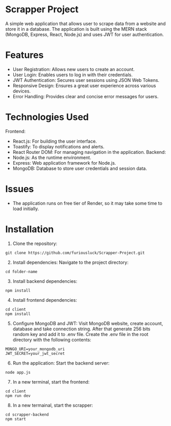 # Scrapper Project
A simple web application that allows user to scrape data from a website and store it in a database. The application is built using the MERN stack (MongoDB, Express, React, Node.js) and uses JWT for user authentication.

# Features
- User Registration: Allows new users to create an account.
- User Login: Enables users to log in with their credentials.
- JWT Authentication: Secures user sessions using JSON Web Tokens.
- Responsive Design: Ensures a great user experience across various devices.
- Error Handling: Provides clear and concise error messages for users.

# Technologies Used
Frontend:
- React.js: For building the user interface.
- Toastify: To display notifications and alerts.
- React Router DOM: For managing navigation in the application.
Backend:
- Node.js: As the runtime environment.
- Express: Web application framework for Node.js.
- MongoDB: Database to store user credentials and session data.

# Issues
- The application runs on free tier of Render, so it may take some time to load initially.

# Installation
1. Clone the repository:

```
git clone https://github.com/furiousluck/Scrapper-Project.git
```

2. Install dependencies:
Navigate to the project directory:
```
cd folder-name
```

3. Install backend dependencies:
```
npm install
```

4. Install frontend dependencies:

```
cd client
npm install
```

5. Configure MongoDB and JWT:
Visit MongoDB website, create account, database and take connection string.
After that generate 256 bits random key and add it to .env file.
Create the .env file in the root directory with the following contents:
```
MONGO_URI=your_mongodb_uri
JWT_SECRET=your_jwt_secret
```

6. Run the application:
Start the backend server:
```
node app.js
```

7. In a new terminal, start the frontend:
```
cd client
npm run dev
```

8. In a new termainal, start the scrapper:
```
cd scrapper-backend
npm start
```

